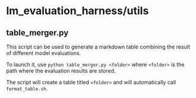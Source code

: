 # lm_evaluation_harness/utils

## table_merger.py

This script can be used to generate a markdown table combining the result of different model evaluations.

To launch it, use `python table_merger.py <folder>` where `<folder>` is the path where the evaluation results are stored.

The script will create a table titled `<folder>` and will automatically call `format_table.sh`.